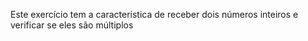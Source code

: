 Este exercício tem a característica de receber dois números inteiros e verificar se eles são múltiplos 

